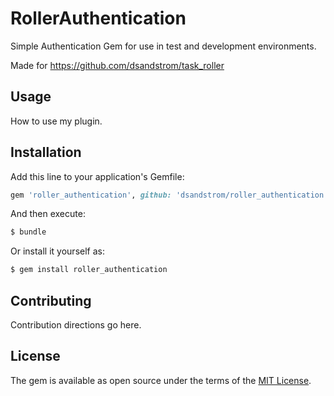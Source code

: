 # RollerAuthentication
Simple Authentication Gem for use in test and development environments.

Made for https://github.com/dsandstrom/task_roller

## Usage
How to use my plugin.

## Installation
Add this line to your application's Gemfile:

```ruby
gem 'roller_authentication', github: 'dsandstrom/roller_authentication
```

And then execute:
```bash
$ bundle
```

Or install it yourself as:
```bash
$ gem install roller_authentication
```

## Contributing
Contribution directions go here.

## License
The gem is available as open source under the terms of the [MIT License](https://opensource.org/licenses/MIT).

